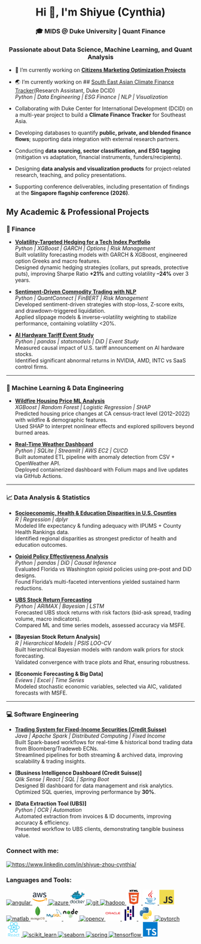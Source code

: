 <h1 align="center">Hi 👋, I'm Shiyue (Cynthia)</h1>
<h3 align="center"> 🎓 MIDS @ Duke University | Quant Finance  </h3>
<h3 align="center">  Passionate about Data Science, Machine Learning, and Quant Analysis    </h3>

- 🔭 I’m currently working on **[Citizens Marketing Optimization Projects](https://docs.github.com/en/account-and-profile/how-tos/setting-up-and-managing-your-github-profile/managing-contribution-settings-on-your-profile/troubleshooting-missing-contributions)**

-  🌏  I’m currently working on ## [South East Asian Climate Finance Tracker](https://github.com/ag826/DCID_MIDS_Climate_Finance_Tracker/tree/main)(Research Assistant, Duke DCID)  
*Python | Data Engineering | ESG Finance | NLP | Visualization*  
- Collaborating with Duke Center for International Development (DCID) on a multi-year project to build a **Climate Finance Tracker** for Southeast Asia.  
- Developing databases to quantify **public, private, and blended finance flows**; supporting data integration with external research partners.  
- Conducting **data sourcing, sector classification, and ESG tagging** (mitigation vs adaptation, financial instruments, funders/recipients).  
- Designing **data analysis and visualization products** for project-related research, teaching, and policy presentations.  
- Supporting conference deliverables, including presentation of findings at the **Singapore flagship conference (2026)**.  

## My Academic & Professional Projects  

### 🏦 Finance
- **[Volatility-Targeted Hedging for a Tech Index Portfolio](https://github.com/CynthiaShiyue/IDS583_Risk_Management)**  
  *Python | XGBoost | GARCH | Options | Risk Management*  
  Built volatility forecasting models with GARCH & XGBoost, engineered option Greeks and macro features.  
  Designed dynamic hedging strategies (collars, put spreads, protective puts), improving Sharpe Ratio **+21%** and cutting volatility **–24%** over 3 years.  

- **[Sentiment-Driven Commodity Trading with NLP](https://github.com/CynthiaShiyue/commodity-pairs-trading-with-sentiment)**  
  *Python | QuantConnect | FinBERT | Risk Management*  
  Developed sentiment-driven strategies with stop-loss, Z-score exits, and drawdown-triggered liquidation.  
  Applied slippage models & inverse-volatility weighting to stabilize performance, containing volatility <20%.  

- **[AI Hardware Tariff Event Study](https://github.com/CynthiaShiyue/IDS701_Causal_Report_Project)**  
  *Python | pandas | statsmodels | DiD | Event Study*  
  Measured causal impact of U.S. tariff announcement on AI hardware stocks.  
  Identified significant abnormal returns in NVIDIA, AMD, INTC vs SaaS control firms.  

---

### 🤖 Machine Learning & Data Engineering
- **[Wildfire Housing Price ML Analysis](https://github.com/CynthiaShiyue/IDS705_MachineLearning_Project)**  
  *XGBoost | Random Forest | Logistic Regression | SHAP*  
  Predicted housing price changes at CA census-tract level (2012–2022) with wildfire & demographic features.  
  Used SHAP to interpret nonlinear effects and explored spillovers beyond burned areas.  

- **[Real-Time Weather Dashboard](https://github.com/CynthiaShiyue/2024FALL_DataEngineering_FinalProject)**  
  *Python | SQLite | Streamlit | AWS EC2 | CI/CD*  
  Built automated ETL pipeline with anomaly detection from CSV + OpenWeather API.  
  Deployed containerized dashboard with Folium maps and live updates via GitHub Actions.  

---

### 📈 Data Analysis & Statistics
- **[Socioeconomic, Health & Education Disparities in U.S. Counties](https://github.com/CynthiaShiyue/F24_STATS_FINAL)**  
  *R | Regression | dplyr*  
  Modeled life expectancy & funding adequacy with IPUMS + County Health Rankings data.  
  Identified regional disparities as strongest predictor of health and education outcomes.  

- **[Opioid Policy Effectiveness Analysis](https://github.com/CynthiaShiyue/2024FALL_PDS_opioids_data_analysis)**  
  *Python | pandas | DiD | Causal Inference*  
  Evaluated Florida vs Washington opioid policies using pre-post and DiD designs.  
  Found Florida’s multi-faceted interventions yielded sustained harm reductions.  

- **[UBS Stock Return Forecasting](https://github.com/CynthiaShiyue/IDS789-Financial-Model-Project)**  
  *Python | ARIMAX | Bayesian | LSTM*  
  Forecasted UBS stock returns with risk factors (bid-ask spread, trading volume, macro indicators).  
  Compared ML and time series models, assessed accuracy via MSFE.  

- **[Bayesian Stock Return Analysis]**  
  *R | Hierarchical Models | PSIS LOO-CV*  
  Built hierarchical Bayesian models with random walk priors for stock forecasting.  
  Validated convergence with trace plots and Rhat, ensuring robustness.  

- **[Economic Forecasting & Big Data]**  
  *Eviews | Excel | Time Series*  
  Modeled stochastic economic variables, selected via AIC, validated forecasts with MSFE.  

---

### 💻 Software Engineering
- **[Trading System for Fixed-Income Securities (Credit Suisse)](https://github.com/CynthiaShiyue/cs-2022-us-2)**  
  *Java | Apache Spark | Distributed Computing | Fixed Income*  
  Built Spark-based workflows for real-time & historical bond trading data from Bloomberg/Tradeweb ECNs.  
  Streamlined pipelines for both streaming & archived data, improving scalability & trading insights.  

- **[Business Intelligence Dashboard (Credit Suisse)]**  
  *Qlik Sense | React | SQL | Spring Boot*  
  Designed BI dashboard for data management and risk analytics.  
  Optimized SQL queries, improving performance by **30%**.  

- **[Data Extraction Tool (UBS)]**  
  *Python | OCR | Automation*  
  Automated extraction from invoices & ID documents, improving accuracy & efficiency.  
  Presented workflow to UBS clients, demonstrating tangible business value.  



<h3 align="left">Connect with me:</h3>
<p align="left">
<a href="https://linkedin.com/in/https://www.linkedin.com/in/shiyue-zhou-cynthia/" target="blank"><img align="center" src="https://raw.githubusercontent.com/rahuldkjain/github-profile-readme-generator/master/src/images/icons/Social/linked-in-alt.svg" alt="https://www.linkedin.com/in/shiyue-zhou-cynthia/" height="30" width="40" /></a>
</p>

<h3 align="left">Languages and Tools:</h3>
<p align="left"> <a href="https://angular.io" target="_blank" rel="noreferrer"> <img src="https://angular.io/assets/images/logos/angular/angular.svg" alt="angular" width="40" height="40"/> </a> <a href="https://aws.amazon.com" target="_blank" rel="noreferrer"> <img src="https://raw.githubusercontent.com/devicons/devicon/master/icons/amazonwebservices/amazonwebservices-original-wordmark.svg" alt="aws" width="40" height="40"/> </a> <a href="https://azure.microsoft.com/en-in/" target="_blank" rel="noreferrer"> <img src="https://www.vectorlogo.zone/logos/microsoft_azure/microsoft_azure-icon.svg" alt="azure" width="40" height="40"/> </a> <a href="https://www.docker.com/" target="_blank" rel="noreferrer"> <img src="https://raw.githubusercontent.com/devicons/devicon/master/icons/docker/docker-original-wordmark.svg" alt="docker" width="40" height="40"/> </a> <a href="https://git-scm.com/" target="_blank" rel="noreferrer"> <img src="https://www.vectorlogo.zone/logos/git-scm/git-scm-icon.svg" alt="git" width="40" height="40"/> </a> <a href="https://hadoop.apache.org/" target="_blank" rel="noreferrer"> <img src="https://www.vectorlogo.zone/logos/apache_hadoop/apache_hadoop-icon.svg" alt="hadoop" width="40" height="40"/> </a> <a href="https://www.w3.org/html/" target="_blank" rel="noreferrer"> <img src="https://raw.githubusercontent.com/devicons/devicon/master/icons/html5/html5-original-wordmark.svg" alt="html5" width="40" height="40"/> </a> <a href="https://www.java.com" target="_blank" rel="noreferrer"> <img src="https://raw.githubusercontent.com/devicons/devicon/master/icons/java/java-original.svg" alt="java" width="40" height="40"/> </a> <a href="https://developer.mozilla.org/en-US/docs/Web/JavaScript" target="_blank" rel="noreferrer"> <img src="https://raw.githubusercontent.com/devicons/devicon/master/icons/javascript/javascript-original.svg" alt="javascript" width="40" height="40"/> </a> <a href="https://www.mathworks.com/" target="_blank" rel="noreferrer"> <img src="https://upload.wikimedia.org/wikipedia/commons/2/21/Matlab_Logo.png" alt="matlab" width="40" height="40"/> </a> <a href="https://www.mongodb.com/" target="_blank" rel="noreferrer"> <img src="https://raw.githubusercontent.com/devicons/devicon/master/icons/mongodb/mongodb-original-wordmark.svg" alt="mongodb" width="40" height="40"/> </a> <a href="https://www.mysql.com/" target="_blank" rel="noreferrer"> <img src="https://raw.githubusercontent.com/devicons/devicon/master/icons/mysql/mysql-original-wordmark.svg" alt="mysql" width="40" height="40"/> </a> <a href="https://nodejs.org" target="_blank" rel="noreferrer"> <img src="https://raw.githubusercontent.com/devicons/devicon/master/icons/nodejs/nodejs-original-wordmark.svg" alt="nodejs" width="40" height="40"/> </a> <a href="https://opencv.org/" target="_blank" rel="noreferrer"> <img src="https://www.vectorlogo.zone/logos/opencv/opencv-icon.svg" alt="opencv" width="40" height="40"/> </a> <a href="https://www.oracle.com/" target="_blank" rel="noreferrer"> <img src="https://raw.githubusercontent.com/devicons/devicon/master/icons/oracle/oracle-original.svg" alt="oracle" width="40" height="40"/> </a> <a href="https://pandas.pydata.org/" target="_blank" rel="noreferrer"> <img src="https://raw.githubusercontent.com/devicons/devicon/2ae2a900d2f041da66e950e4d48052658d850630/icons/pandas/pandas-original.svg" alt="pandas" width="40" height="40"/> </a> <a href="https://www.python.org" target="_blank" rel="noreferrer"> <img src="https://raw.githubusercontent.com/devicons/devicon/master/icons/python/python-original.svg" alt="python" width="40" height="40"/> </a> <a href="https://pytorch.org/" target="_blank" rel="noreferrer"> <img src="https://www.vectorlogo.zone/logos/pytorch/pytorch-icon.svg" alt="pytorch" width="40" height="40"/> </a> <a href="https://reactjs.org/" target="_blank" rel="noreferrer"> <img src="https://raw.githubusercontent.com/devicons/devicon/master/icons/react/react-original-wordmark.svg" alt="react" width="40" height="40"/> </a> <a href="https://scikit-learn.org/" target="_blank" rel="noreferrer"> <img src="https://upload.wikimedia.org/wikipedia/commons/0/05/Scikit_learn_logo_small.svg" alt="scikit_learn" width="40" height="40"/> </a> <a href="https://seaborn.pydata.org/" target="_blank" rel="noreferrer"> <img src="https://seaborn.pydata.org/_images/logo-mark-lightbg.svg" alt="seaborn" width="40" height="40"/> </a> <a href="https://spring.io/" target="_blank" rel="noreferrer"> <img src="https://www.vectorlogo.zone/logos/springio/springio-icon.svg" alt="spring" width="40" height="40"/> </a> <a href="https://www.tensorflow.org" target="_blank" rel="noreferrer"> <img src="https://www.vectorlogo.zone/logos/tensorflow/tensorflow-icon.svg" alt="tensorflow" width="40" height="40"/> </a> <a href="https://www.typescriptlang.org/" target="_blank" rel="noreferrer"> <img src="https://raw.githubusercontent.com/devicons/devicon/master/icons/typescript/typescript-original.svg" alt="typescript" width="40" height="40"/> </a> </p>


